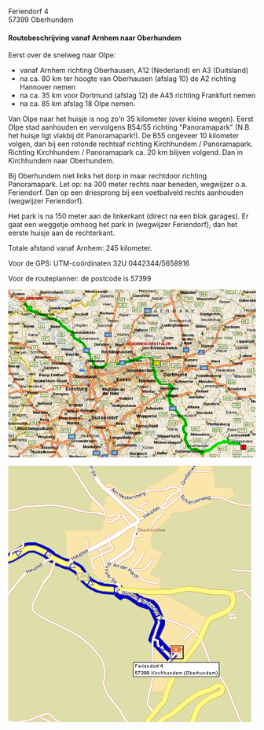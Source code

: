
Feriendorf 4<br/>
57399 Oberhundem

#### Routebeschrijving vanaf Arnhem naar Oberhundem

Eerst over de snelweg naar Olpe:

* vanaf Arnhem richting Oberhausen, A12 (Nederland) en A3 (Duitsland)
* na ca. 80 km ter hoogte van Oberhausen (afslag 10) de A2 richting Hannover nemen
* na ca. 35 km voor Dortmund (afslag 12) de A45 richting Frankfurt nemen
* na ca. 85 km afslag 18 Olpe nemen.


Van Olpe naar het huisje is nog zo'n 35 kilometer (over kleine wegen).
Eerst Olpe stad aanhouden en vervolgens B54/55 richting "Panoramapark" (N.B. het huisje ligt vlakbij dit Panoramapark!). De B55 ongeveer 10 kilometer volgen, dan bij een rotonde rechtsaf richting Kirchhundem / Panoramapark. Richting Kirchhundem / Panoramapark ca. 20 km blijven volgend. Dan in Kirchhundem naar Oberhundem.

Bij Oberhundem niet links het dorp in maar rechtdoor richting Panoramapark. Let op: na 300 meter rechts naar beneden, wegwijzer o.a. Feriendorf. Dan op een driesprong bij een voetbalveld rechts aanhouden (wegwijzer Feriendorf).

Het park is na 150 meter aan de linkerkant (direct na een blok garages). Er gaat een weggetje omhoog het park in (wegwijzer Feriendorf), dan het eerste huisje aan de rechterkant.

Totale afstand vanaf Arnhem: 245 kilometer.

Voor de GPS: UTM-coördinaten 32U 0442344/5658916

Voor de routeplanner: de postcode is 57399

![](../../fotos/arnhemOberhundem2.gif)

![](../../fotos/Oberhundem2.gif)

